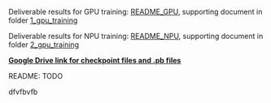 Deliverable results for GPU training: [README_GPU](https://rnd-gitlab-ca-g.huawei.com/hispark/model_training_hq/-/blob/master/Lip2Wav/1_gpu_training/README_GPU.md), supporting document in folder [1_gpu_training](1_gpu_training)

Deliverable results for NPU training: [README_NPU](https://rnd-gitlab-ca-g.huawei.com/hispark/model_training_hq/-/blob/master/Lip2Wav/2_npu_training/README_GPU.md), supporting document in folder [2_gpu_training](2_gpu_training)


**[Google Drive link for checkpoint files and .pb files](https://drive.google.com/drive/folders/13dnqFc3WtEFE9dCbvVNQd4q5sDsbFmmF?usp=sharing)**

README: TODO

dfvfbvfb
